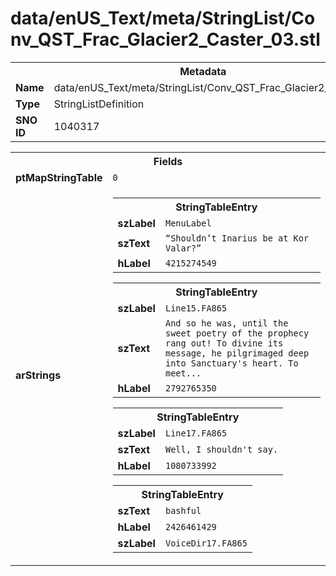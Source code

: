 <h1>data/enUS_Text/meta/StringList/Conv_QST_Frac_Glacier2_Caster_03.stl</h1><table><tr><th colspan="100%">Metadata</th></tr><tr><td><b>Name</b></td><td>data/enUS_Text/meta/StringList/Conv_QST_Frac_Glacier2_Caster_03.stl</td></tr><tr><td><b>Type</b></td><td>StringListDefinition</td></tr><tr><td><b>SNO ID</b></td><td>1040317</td></tr></table>

<table><tr><th colspan="100%">Fields</th></tr><tr><td><b>ptMapStringTable</b></td><td><code>0</code></td></tr><tr><td><b>arStrings</b></td><td><table><tr><th colspan="100%">StringTableEntry</th></tr><tr><td><b>szLabel</b></td><td><code>MenuLabel</code></td></tr><tr><td><b>szText</b></td><td><code>“Shouldn’t Inarius be at Kor Valar?”</code></td></tr><tr><td><b>hLabel</b></td><td><code>4215274549</code></td></tr></table>


<table><tr><th colspan="100%">StringTableEntry</th></tr><tr><td><b>szLabel</b></td><td><code>Line15.FA865</code></td></tr><tr><td><b>szText</b></td><td><code>And so he was, until the sweet poetry of the prophecy rang out! To divine its message, he pilgrimaged deep into Sanctuary's heart. To meet...</code></td></tr><tr><td><b>hLabel</b></td><td><code>2792765350</code></td></tr></table>


<table><tr><th colspan="100%">StringTableEntry</th></tr><tr><td><b>szLabel</b></td><td><code>Line17.FA865</code></td></tr><tr><td><b>szText</b></td><td><code>Well, I shouldn't say.</code></td></tr><tr><td><b>hLabel</b></td><td><code>1080733992</code></td></tr></table>


<table><tr><th colspan="100%">StringTableEntry</th></tr><tr><td><b>szText</b></td><td><code>bashful</code></td></tr><tr><td><b>hLabel</b></td><td><code>2426461429</code></td></tr><tr><td><b>szLabel</b></td><td><code>VoiceDir17.FA865</code></td></tr></table>


</td></tr></table>

